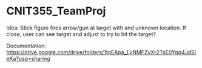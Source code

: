 # CNIT355_TeamProj

Idea:
Stick figure fires arrow/gun at target with and unknown location. If close, user can see target and adjust to try to hit the target?

Documentation: https://drive.google.com/drive/folders/1tqEApa_LyNMFZvXr2TsE0Yqq4JdSIeKa?usp=sharing
